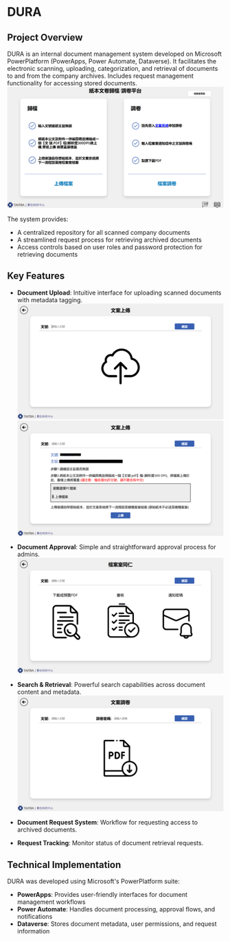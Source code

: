 # DURA

## Project Overview
DURA is an internal document management system developed on Microsoft PowerPlatform (PowerApps, Power Automate, Dataverse). It facilitates the electronic scanning, uploading, categorization, and retrieval of documents to and from the company archives. Includes request management functionality for accessing stored documents.
![DURA Upload Interface](Images/DuraMain.png)

The system provides:
- A centralized repository for all scanned company documents
- A streamlined request process for retrieving archived documents
- Access controls based on user roles and password protection for retrieving documents

## Key Features
- **Document Upload**: Intuitive interface for uploading scanned documents with metadata tagging.
![DURA Upload Interface](Images/DuraUpload.png)
![DURA Upload Interface](Images/DuraUploadExample.png)

- **Document Approval**: Simple and straightforward approval process for admins.
![DURA Upload Interface](Images/DuraAdmin.png)

- **Search & Retrieval**: Powerful search capabilities across document content and metadata.
![DURA Search Interface](Images/DuraRetrieve.png)

- **Document Request System**: Workflow for requesting access to archived documents.

- **Request Tracking**: Monitor status of document retrieval requests.

## Technical Implementation
DURA was developed using Microsoft's PowerPlatform suite:
- **PowerApps**: Provides user-friendly interfaces for document management workflows
- **Power Automate**: Handles document processing, approval flows, and notifications
- **Dataverse**: Stores document metadata, user permissions, and request information
